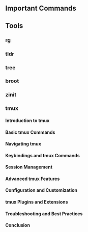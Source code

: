 
## Important Commands

## Tools
### rg
### tldr
### tree
### broot
### zinit

### tmux
#### Introduction to tmux
#### Basic tmux Commands
#### Navigating tmux
#### Keybindings and tmux Commands
#### Session Management
#### Advanced tmux Features
#### Configuration and Customization
#### tmux Plugins and Extensions
#### Troubleshooting and Best Practices
#### Conclusion

